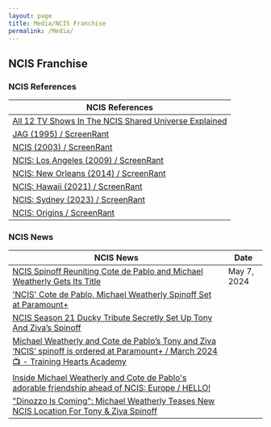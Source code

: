 ```yaml
---
layout: page
title: Media/NCIS Franchise 
permalink: /Media/
---
```


## NCIS Franchise 

### NCIS References 

| NCIS References |
|---|
| [All 12 TV Shows In The NCIS Shared Universe Explained](https://screenrant.com/ncis-shared-universe-explained/ ) |
| [JAG (1995) / ScreenRant](https://screenrant.com/tag/jag/ ) |
| [NCIS (2003) / ScreenRant](https://screenrant.com/tag/ncis-original-series/ ) |
| [NCIS: Los Angeles (2009) / ScreenRant](https://screenrant.com/tag/ncis-los-angeles/ ) |
| [NCIS: New Orleans (2014) / ScreenRant](https://screenrant.com/tag/ncis-new-orleans/ ) |
| [NCIS: Hawaii (2021) / ScreenRant](https://screenrant.com/tag/ncis-hawaii/ ) |
| [NCIS: Sydney (2023) / ScreenRant](https://screenrant.com/tag/ncis-sydney/ ) |
| [NCIS: Origins / ScreenRant](https://screenrant.com/tag/ncis-origins/ ) |

### NCIS News

| NCIS News | Date |
|---|---|
| [NCIS Spinoff Reuniting Cote de Pablo and Michael Weatherly Gets Its Title](https://www.cbr.com/ncis-michael-weatherly-cote-de-pablo-spinoff/ ) | May 7, 2024 |
| ['NCIS' Cote de Pablo, Michael Weatherly Spinoff Set at Paramount+](https://variety.com/2024/tv/news/ncis-spinoff-cote-de-pablo-michael-weatherly-paramount-plus-1235925895/ ) |
| [NCIS Season 21 Ducky Tribute Secretly Set Up Tony And Ziva’s Spinoff](https://screenrant.com/ncis-season-21-ducky-tribute-dinozzo-ziva-spinoff-setup/ ) |
| [Michael Weatherly and Cote de Pablo’s Tony and Ziva ‘NCIS’ spinoff is ordered at Paramount+ / March 2024 📺 - Training Hearts Academy](https://trainingheartsacademy.com/michael-weatherly-and-cote-de-pablos-tony-and-ziva-ncis-spinoff-is-ordered-at-paramount-march-2024/ ) |
| [Inside Michael Weatherly and Cote de Pablo's adorable friendship ahead of NCIS: Europe / HELLO!](https://www.hellomagazine.com/film/515590/ncis-stars-michael-weatherly-and-cote-de-pablo-sweet-friendship-explored/ ) |
| ["Dinozzo Is Coming": Michael Weatherly Teases New NCIS Location For Tony & Ziva Spinoff](https://screenrant.com/ncis-tony-dinozzo-ziva-spinoff-michael-weatherly-location-photo/ ) |

